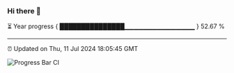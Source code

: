 ### Hi there 👋

⏳ Year progress { ███████████████▁▁▁▁▁▁▁▁▁▁▁▁▁▁▁ } 52.67 %

---

⏰ Updated on Thu, 11 Jul 2024 18:05:45 GMT

![Progress Bar CI](https://github.com/liununu/liununu/workflows/Progress%20Bar%20CI/badge.svg)
